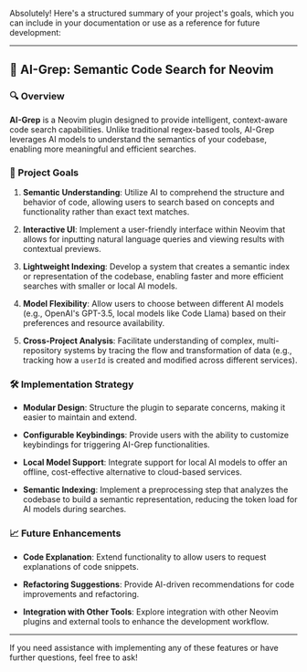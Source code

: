 Absolutely! Here's a structured summary of your project's goals, which you can include in your documentation or use as a reference for future development:

---

## 🧠 AI-Grep: Semantic Code Search for Neovim

### 🔍 Overview

**AI-Grep** is a Neovim plugin designed to provide intelligent, context-aware code search capabilities. Unlike traditional regex-based tools, AI-Grep leverages AI models to understand the semantics of your codebase, enabling more meaningful and efficient searches.

### 🎯 Project Goals

1. **Semantic Understanding**: Utilize AI to comprehend the structure and behavior of code, allowing users to search based on concepts and functionality rather than exact text matches.

2. **Interactive UI**: Implement a user-friendly interface within Neovim that allows for inputting natural language queries and viewing results with contextual previews.

3. **Lightweight Indexing**: Develop a system that creates a semantic index or representation of the codebase, enabling faster and more efficient searches with smaller or local AI models.

4. **Model Flexibility**: Allow users to choose between different AI models (e.g., OpenAI's GPT-3.5, local models like Code Llama) based on their preferences and resource availability.

5. **Cross-Project Analysis**: Facilitate understanding of complex, multi-repository systems by tracing the flow and transformation of data (e.g., tracking how a `userId` is created and modified across different services).

### 🛠 Implementation Strategy

- **Modular Design**: Structure the plugin to separate concerns, making it easier to maintain and extend.

- **Configurable Keybindings**: Provide users with the ability to customize keybindings for triggering AI-Grep functionalities.

- **Local Model Support**: Integrate support for local AI models to offer an offline, cost-effective alternative to cloud-based services.

- **Semantic Indexing**: Implement a preprocessing step that analyzes the codebase to build a semantic representation, reducing the token load for AI models during searches.

### 📈 Future Enhancements

- **Code Explanation**: Extend functionality to allow users to request explanations of code snippets.

- **Refactoring Suggestions**: Provide AI-driven recommendations for code improvements and refactoring.

- **Integration with Other Tools**: Explore integration with other Neovim plugins and external tools to enhance the development workflow.

---

If you need assistance with implementing any of these features or have further questions, feel free to ask!
